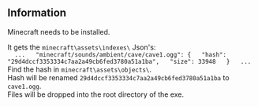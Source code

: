 ## Information
Minecraft needs to be installed.  

It gets the `minecraft\assets\indexes\` Json's:  
`  
...  
	"minecraft/sounds/ambient/cave/cave1.ogg": {  
    "hash": "29d4dccf3353334c7aa2a49cb6fed3780a51a1ba",  
    "size": 33948  
  }  
...  
`  
Find the hash in `minecraft\assets\objects\`.  
Hash will be renamed `29d4dccf3353334c7aa2a49cb6fed3780a51a1ba` to `cave1.ogg`.  
Files will be dropped into the root directory of the exe.  
